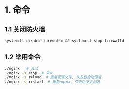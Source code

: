 # 1. 命令

## 1.1 关闭防火墙

```python
systemctl disable firewalld && systemctl stop firewalld
```

## 1.2 常用命令

```bash
./nginx   # 启动
./nginx -s stop  # 停止
./nginx -s reload  # 重载配置文件, 失败后自动回退
./nginx -s restart  # 重启nginx, 失败后不会回退
```

